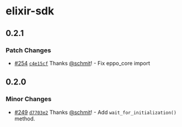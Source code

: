 # elixir-sdk

## 0.2.1

### Patch Changes

- [#254](https://github.com/Eppo-exp/eppo-multiplatform/pull/254) [`c4e15cf`](https://github.com/Eppo-exp/eppo-multiplatform/commit/c4e15cfb2aab4047420315533f9dd4052cddbaf9) Thanks [@schmit](https://github.com/schmit)! - Fix eppo_core import

## 0.2.0

### Minor Changes

- [#249](https://github.com/Eppo-exp/eppo-multiplatform/pull/249) [`d7703e2`](https://github.com/Eppo-exp/eppo-multiplatform/commit/d7703e2c50dd257966ccffda6bfd5a8cbcc7edff) Thanks [@schmit](https://github.com/schmit)! - Add `wait_for_initialization()` method.
